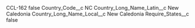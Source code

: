 <?xml version="1.0" encoding="UTF-8"?>
<CustomMetadata xmlns="http://soap.sforce.com/2006/04/metadata" xmlns:xsi="http://www.w3.org/2001/XMLSchema-instance" xmlns:xsd="http://www.w3.org/2001/XMLSchema">
    <label>CCL-162</label>
    <protected>false</protected>
    <values>
        <field>Country_Code__c</field>
        <value xsi:type="xsd:string">NC</value>
    </values>
    <values>
        <field>Country_Long_Name_Latin__c</field>
        <value xsi:type="xsd:string">New Caledonia</value>
    </values>
    <values>
        <field>Country_Long_Name_Local__c</field>
        <value xsi:type="xsd:string">New Caledonia</value>
    </values>
    <values>
        <field>Require_States__c</field>
        <value xsi:type="xsd:boolean">false</value>
    </values>
</CustomMetadata>
